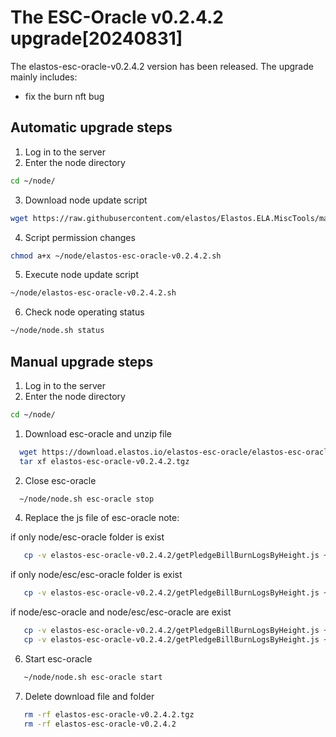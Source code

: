 # The ESC-Oracle v0.2.4.2 upgrade[20240831]

The elastos-esc-oracle-v0.2.4.2 version has been released. The upgrade mainly includes:
- fix the burn nft bug

## Automatic upgrade steps

1. Log in to the server
2. Enter the node directory

```bash
cd ~/node/
```

3. Download node update script

```bash
wget https://raw.githubusercontent.com/elastos/Elastos.ELA.MiscTools/master/upgrade/esc-oracle/elastos-esc-oracle-v0.2.4.2.sh
```

4. Script permission changes

```bash
chmod a+x ~/node/elastos-esc-oracle-v0.2.4.2.sh
```

5. Execute node update script

```bash
~/node/elastos-esc-oracle-v0.2.4.2.sh
```

6. Check node operating status

```bash
~/node/node.sh status
```

## Manual upgrade steps
1. Log in to the server
2. Enter the node directory

```bash
cd ~/node/
```

1. Download esc-oracle and unzip file

```bash
  wget https://download.elastos.io/elastos-esc-oracle/elastos-esc-oracle-v0.2.4.2/elastos-esc-oracle-v0.2.4.2.tgz
  tar xf elastos-esc-oracle-v0.2.4.2.tgz
```

2. Close esc-oracle
```bash
  ~/node/node.sh esc-oracle stop
```   
4. Replace the js file of esc-oracle
note:

if only node/esc-oracle folder is exist
```bash
   cp -v elastos-esc-oracle-v0.2.4.2/getPledgeBillBurnLogsByHeight.js ~/node/esc-oracle/
```
  if only node/esc/esc-oracle folder is exist
```bash
   cp -v elastos-esc-oracle-v0.2.4.2/getPledgeBillBurnLogsByHeight.js ~/node/esc/esc-oracle/
```
  if node/esc-oracle and node/esc/esc-oracle are exist
```bash
   cp -v elastos-esc-oracle-v0.2.4.2/getPledgeBillBurnLogsByHeight.js ~/node/esc-oracle/
   cp -v elastos-esc-oracle-v0.2.4.2/getPledgeBillBurnLogsByHeight.js ~/node/esc/esc-oracle/
```   
   

  
6. Start esc-oracle
```bash
   ~/node/node.sh esc-oracle start
```
7. Delete download file and folder
```bash
   rm -rf elastos-esc-oracle-v0.2.4.2.tgz
   rm -rf elastos-esc-oracle-v0.2.4.2
``` 
